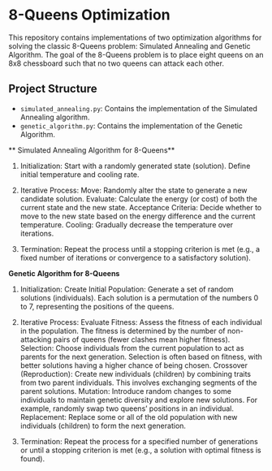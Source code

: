 # 8-Queens Optimization

This repository contains implementations of two optimization algorithms for solving the classic 8-Queens problem: Simulated Annealing and Genetic Algorithm. The goal of the 8-Queens problem is to place eight queens on an 8x8 chessboard such that no two queens can attack each other.

## Project Structure

- `simulated_annealing.py`: Contains the implementation of the Simulated Annealing algorithm.
- `genetic_algorithm.py`: Contains the implementation of the Genetic Algorithm.

**
Simulated Annealing Algorithm for 8-Queens**

1. Initialization:
Start with a randomly generated state (solution).
Define initial temperature and cooling rate.

2. Iterative Process:
Move: Randomly alter the state to generate a new candidate solution.
Evaluate: Calculate the energy (or cost) of both the current state and the new state.
Acceptance Criteria: Decide whether to move to the new state based on the energy difference and the current temperature.
Cooling: Gradually decrease the temperature over iterations.

3. Termination:
Repeat the process until a stopping criterion is met (e.g., a fixed number of iterations or convergence to a satisfactory solution).


**Genetic Algorithm for 8-Queens**

1. Initialization:
Create Initial Population: Generate a set of random solutions (individuals). Each solution is a permutation of the numbers 0 to 7, representing the positions of the queens.

2. Iterative Process:
Evaluate Fitness: Assess the fitness of each individual in the population. The fitness is determined by the number of non-attacking pairs of queens (fewer clashes mean higher fitness).
Selection: Choose individuals from the current population to act as parents for the next generation. Selection is often based on fitness, with better solutions having a higher chance of being chosen.
Crossover (Reproduction): Create new individuals (children) by combining traits from two parent individuals. This involves exchanging segments of the parent solutions.
Mutation: Introduce random changes to some individuals to maintain genetic diversity and explore new solutions. For example, randomly swap two queens’ positions in an individual.
Replacement: Replace some or all of the old population with new individuals (children) to form the next generation.

3. Termination:
Repeat the process for a specified number of generations or until a stopping criterion is met (e.g., a solution with optimal fitness is found).
